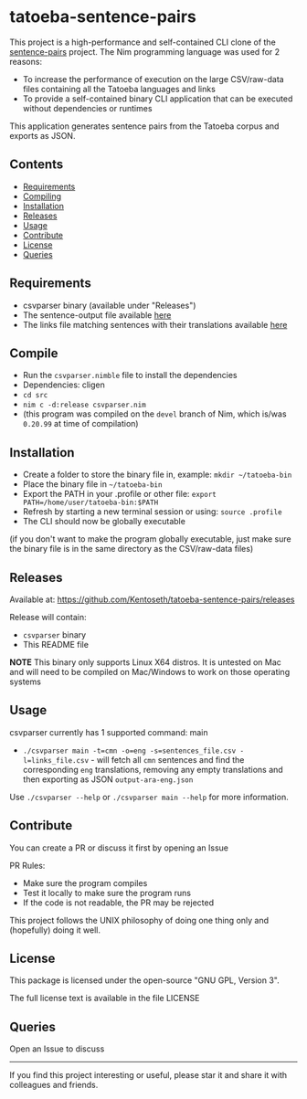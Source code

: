 # tatoeba-sentence-pairs

This project is a high-performance and self-contained CLI clone of the [sentence-pairs](https://github.com/kmicklas/sentence-pairs) project. The Nim programming language was used for 2 reasons:

 - To increase the performance of execution on the large CSV/raw-data files containing all the Tatoeba languages and links
 - To provide a self-contained binary CLI application that can be executed without dependencies or runtimes

This application generates sentence pairs from the Tatoeba corpus and exports as JSON.

## Contents
 * [Requirements](#requirements)
 * [Compiling](#compile)
 * [Installation](#installation)
 * [Releases](#releases)
 * [Usage](#usage)
 * [Contribute](#contribute)
 * [License](#license)
 * [Queries](#queries)

## Requirements

 * csvparser binary (available under "Releases")
 * The sentence-output file available [here](https://tatoeba.org/eng/downloads)
 * The links file matching sentences with their translations available [here](https://tatoeba.org/eng/downloads)

## Compile

 * Run the `csvparser.nimble` file to install the dependencies
 * Dependencies: cligen
 * `cd src`
 * `nim c -d:release csvparser.nim`
 * (this program was compiled on the `devel` branch of Nim, which is/was `0.20.99` at time of compilation)

## Installation

 * Create a folder to store the binary file in, example: `mkdir ~/tatoeba-bin`
 * Place the binary file in `~/tatoeba-bin`
 * Export the PATH in your .profile or other file: `export PATH=/home/user/tatoeba-bin:$PATH`
 * Refresh by starting a new terminal session or using: `source .profile`
 * The CLI should now be globally executable

(if you don't want to make the program globally executable, just make sure the binary file is in the same directory as the CSV/raw-data files)

## Releases

Available at: https://github.com/Kentoseth/tatoeba-sentence-pairs/releases

Release will contain:

 * `csvparser` binary
 * This README file

**NOTE** This binary only supports Linux X64 distros. It is untested on Mac and will need to be compiled on Mac/Windows to work on those operating systems

## Usage

csvparser currently has 1 supported command: main

 * `./csvparser main -t=cmn -o=eng -s=sentences_file.csv -l=links_file.csv` - will fetch all `cmn` sentences and find the corresponding `eng` translations, removing any empty translations and then exporting as JSON `output-ara-eng.json`

Use `./csvparser --help` or `./csvparser main --help` for more information.

## Contribute

You can create a PR or discuss it first by opening an Issue

PR Rules:

 * Make sure the program compiles
 * Test it locally to make sure the program runs
 * If the code is not readable, the PR may be rejected

This project follows the UNIX philosophy of doing one thing only and (hopefully) doing it well.

## License

This package is licensed under the open-source "GNU GPL, Version 3".

The full license text is available in the file LICENSE

## Queries

Open an Issue to discuss

-----

If you find this project interesting or useful, please star it and share it with colleagues and friends.
